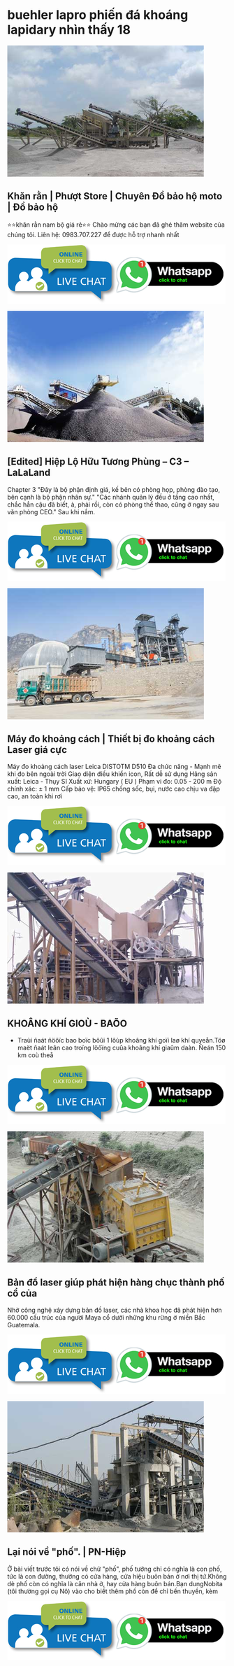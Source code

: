 # buehler lapro phiến đá khoáng lapidary nhìn thấy 18

<a href="https://mnn.zoosnet.net/LR/Chatpre.aspx?id=MNN94995150&p=https://topgrinding.com/" target="_blank">![Khăn rằn | Phượt Store | Chuyên Đồ bảo hộ moto | Đồ bảo hộ ](https://github.com/technlg/images/blob/main/39.jpg)</a>

## Khăn rằn | Phượt Store | Chuyên Đồ bảo hộ moto | Đồ bảo hộ 

⭐⭐khăn rằn nam bộ giá rẻ⭐⭐ Chào mừng các bạn đã ghé thăm website của chúng tôi. Liên hệ: 0983.707.227 để được hỗ trợ nhanh nhất

<a href="https://mnn.zoosnet.net/LR/Chatpre.aspx?id=MNN94995150&p=https://topgrinding.com/" target="_blank"><img src="https://github.com/technlg/images/raw/main/chat11.jpg" alt="zaixianliaotian"/></a><a href="//whatsapp.shibangsoft.com/WhatsApp.php" ><img src="https://github.com/technlg/images/raw/main/chat11.png" alt=""></a>

<a href="https://mnn.zoosnet.net/LR/Chatpre.aspx?id=MNN94995150&p=https://topgrinding.com/" target="_blank">![[Edited] Hiệp Lộ Hữu Tương Phùng – C3 – LaLaLand](https://github.com/technlg/images/blob/main/22.jpg)</a>

## [Edited] Hiệp Lộ Hữu Tương Phùng – C3 – LaLaLand

Chapter 3 "Đây là bộ phận định giá, kế bên có phòng họp, phòng đào tạo, bên cạnh là bộ phận nhân sự." "Các nhánh quản lý đều ở tầng cao nhất, chắc hẳn cậu đã biết, à, phải rồi, còn có phòng thể thao, cũng ở ngay sau văn phòng CEO." Sau khi nắm.

<a href="https://mnn.zoosnet.net/LR/Chatpre.aspx?id=MNN94995150&p=https://topgrinding.com/" target="_blank"><img src="https://github.com/technlg/images/raw/main/chat11.jpg" alt="zaixianliaotian"/></a><a href="//whatsapp.shibangsoft.com/WhatsApp.php" ><img src="https://github.com/technlg/images/raw/main/chat11.png" alt=""></a>

<a href="https://mnn.zoosnet.net/LR/Chatpre.aspx?id=MNN94995150&p=https://topgrinding.com/" target="_blank">![Máy đo khoảng cách | Thiết bị đo khoảng cách Laser giá cực](https://github.com/technlg/images/blob/main/28.jpg)</a>

## Máy đo khoảng cách | Thiết bị đo khoảng cách Laser giá cực

Máy đo khoảng cách laser Leica DISTOTM D510 Đa chức năng - Mạnh mẽ khi đo bên ngoài trời  Giao diện điều khiển icon, Rất dễ sử dụng  Hãng sản xuất: Leica - Thụy Sĩ  Xuất xứ: Hungary ( EU )  Phạm vi đo: 0.05 - 200 m  Độ chính xác: ± 1 mm  Cấp bảo vệ: IP65 chống sốc, bụi, nước cao chịu va đập cao, an toàn khi rơi 

<a href="https://mnn.zoosnet.net/LR/Chatpre.aspx?id=MNN94995150&p=https://topgrinding.com/" target="_blank"><img src="https://github.com/technlg/images/raw/main/chat11.jpg" alt="zaixianliaotian"/></a><a href="//whatsapp.shibangsoft.com/WhatsApp.php" ><img src="https://github.com/technlg/images/raw/main/chat11.png" alt=""></a>

<a href="https://mnn.zoosnet.net/LR/Chatpre.aspx?id=MNN94995150&p=https://topgrinding.com/" target="_blank">![KHOÂNG KHÍ GIOÙ - BAÕO](https://github.com/technlg/images/blob/main/59.jpg)</a>

## KHOÂNG KHÍ GIOÙ - BAÕO

- Traùi ñaát ñöôïc bao boïc bôûi 1 lôùp khoâng khí goïi laø khí quyeån.Töø maët ñaát leân cao troïng löôïng cuûa khoâng khí giaûm daàn. Ñeán 150 km coù theå

<a href="https://mnn.zoosnet.net/LR/Chatpre.aspx?id=MNN94995150&p=https://topgrinding.com/" target="_blank"><img src="https://github.com/technlg/images/raw/main/chat11.jpg" alt="zaixianliaotian"/></a><a href="//whatsapp.shibangsoft.com/WhatsApp.php" ><img src="https://github.com/technlg/images/raw/main/chat11.png" alt=""></a>

<a href="https://mnn.zoosnet.net/LR/Chatpre.aspx?id=MNN94995150&p=https://topgrinding.com/" target="_blank">![Bản đồ laser giúp phát hiện hàng chục thành phố cổ của ](https://github.com/technlg/images/blob/main/47.jpg)</a>

## Bản đồ laser giúp phát hiện hàng chục thành phố cổ của 

Nhờ công nghệ xây dựng bản đồ laser, các nhà khoa học đã phát hiện hơn 60.000 cấu trúc của người Maya cổ dưới những khu rừng ở miền Bắc Guatemala.

<a href="https://mnn.zoosnet.net/LR/Chatpre.aspx?id=MNN94995150&p=https://topgrinding.com/" target="_blank"><img src="https://github.com/technlg/images/raw/main/chat11.jpg" alt="zaixianliaotian"/></a><a href="//whatsapp.shibangsoft.com/WhatsApp.php" ><img src="https://github.com/technlg/images/raw/main/chat11.png" alt=""></a>

<a href="https://mnn.zoosnet.net/LR/Chatpre.aspx?id=MNN94995150&p=https://topgrinding.com/" target="_blank">![Lại nói về "phố". | PN-Hiệp](https://github.com/technlg/images/blob/main/57.jpg)</a>

## Lại nói về "phố". | PN-Hiệp

Ở bài viết trước tôi có nói về chữ "phố", phố tưởng chỉ có nghĩa là con phố, tức là con đường, thường có cửa hàng, cửa hiệu buôn bán ở nơi thị tứ.Không dè phố còn có nghĩa là căn nhà ở, hay cửa hàng buôn bán.Bạn dungNobita (tôi thường gọi cụ Nô) vào cho biết thêm phố còn để chỉ bến thuyền, kèm 

<a href="https://mnn.zoosnet.net/LR/Chatpre.aspx?id=MNN94995150&p=https://topgrinding.com/" target="_blank"><img src="https://github.com/technlg/images/raw/main/chat11.jpg" alt="zaixianliaotian"/></a><a href="//whatsapp.shibangsoft.com/WhatsApp.php" ><img src="https://github.com/technlg/images/raw/main/chat11.png" alt=""></a>

